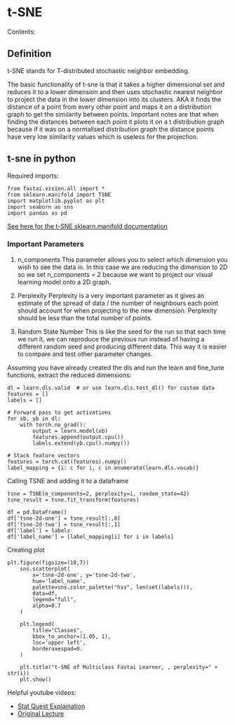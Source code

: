 # t-SNE

Contents:


## Definition
t-SNE stands for T-distributed stochastic neighbor embedding.

The basic functionality of t-sne is that it takes a higher dimensional set and reduces it to a lower dimension and then uses stochastic nearest neighbor to project the data in the lower dimension into its clusters. AKA it finds the distance of a point from every other point and maps it on a distribution graph to get the similarity between points. Important notes are that when finding the distances between each point it plots it on a t distribution graph because if it was on a normalised distribution graph the distance points have very low similarity values which is useless for the projection. 

## t-sne in python
Required imports:
```
from fastai.vision.all import *
from sklearn.manifold import TSNE
import matplotlib.pyplot as plt
import seaborn as sns
import pandas as pd
```

[See here for the t-SNE sklearn.manifold documentation](https://scikit-learn.org/stable/modules/generated/sklearn.manifold.TSNE.html)

### Important Parameters
1. n_components
This parameter allows you to select which dimension you wish to see the data in. In this case we are reducing the dimension to 2D so we set n_components = 2 because we want to project our visual learning model onto a 2D graph.

3. Perplexity
Perplexity is a very important parameter as it gives an estimate of the spread of data / the number of neighbours each point should account for when projecting to the new dimension. Perplexity should be less than the total number of points.

4. Random State Number
This is like the seed for the run so that each time we run it, we can reproduce the previous run instead of having a different random seed and producing different data. This way it is easier to compare and test other parameter changes.

Assuming you have already created the dls and run the learn and fine_tune functions, extract the reduced dimensions:
```
dl = learn.dls.valid  # or use learn.dls.test_dl() for custom data
features = []
labels = []

# Forward pass to get activations
for xb, yb in dl:
    with torch.no_grad():
        output = learn.model(xb)
        features.append(output.cpu())
        labels.extend(yb.cpu().numpy())

# Stack feature vectors
features = torch.cat(features).numpy()
label_mapping = {i: c for i, c in enumerate(learn.dls.vocab)}
```

Calling TSNE and adding it to a dataframe

```
tsne = TSNE(n_components=2, perplexity=i, random_state=42)
tsne_result = tsne.fit_transform(features)

df = pd.DataFrame()
df['tsne-2d-one'] = tsne_result[:,0]
df['tsne-2d-two'] = tsne_result[:,1]
df['label'] = labels
df['label_name'] = [label_mapping[i] for i in labels]

```

Creating plot
```
plt.figure(figsize=(10,7))
    sns.scatterplot(
        x='tsne-2d-one', y='tsne-2d-two',
        hue='label_name',
        palette=sns.color_palette("hsv", len(set(labels))),
        data=df,
        legend="full",
        alpha=0.7
    )

    plt.legend(
        title="Classes",
        bbox_to_anchor=(1.05, 1),
        loc='upper left',
        borderaxespad=0.
    )

    plt.title("t-SNE of Multiclass Fastai Learner, , perplexity=" + str(i))
    plt.show()
```

Helpful youtube videos:
- [Stat Quest Explaination](https://youtu.be/NEaUSP4YerM?si=XXjfX_KBK03ZEnve)
- [Original Lecture](https://www.youtube.com/watch?v=RJVL80Gg3lA)
